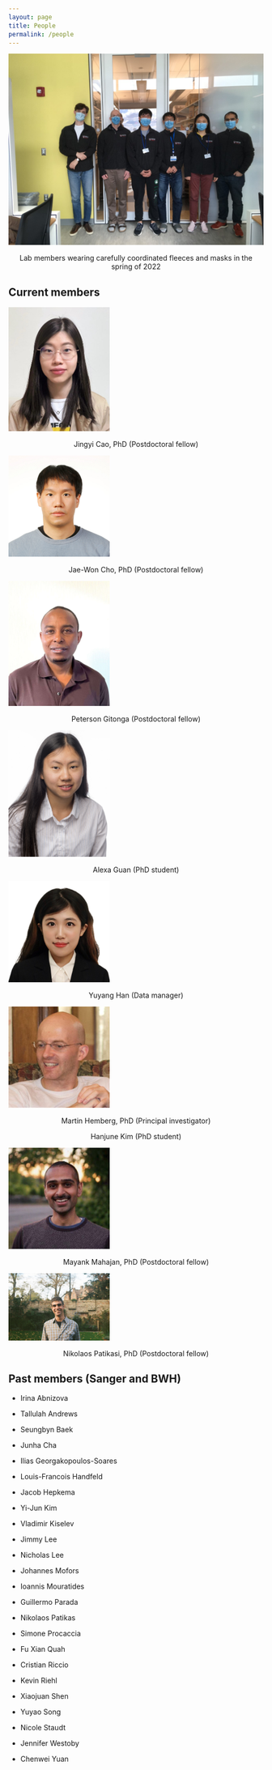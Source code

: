 ```yaml
---
layout: page
title: People
permalink: /people
---
```


<img src="assets/img/lab_fleeces_2022.jpeg" alt="Lab in fleeces" width="600"/>

<p style="text-align: center;">Lab members wearing carefully coordinated fleeces and masks in the spring of 2022</p>


## Current members

<img src="assets/img/Jingyi_Cao.jpeg" alt="Jingyi Cao" width="200"/>

<p style="text-align: center;">Jingyi Cao, PhD (Postdoctoral fellow)</p>

<img src="assets/img/jaewon.jpg" alt="Jae-Won Cho" width="200"/>

<p style="text-align: center;">Jae-Won Cho, PhD (Postdoctoral fellow)</p>

<img src="assets/img/peterson.jpg" alt="Peterson Gitonga" width="200"/>

<p style="text-align: center;">Peterson Gitonga (Postdoctoral fellow)</p>

<img src="assets/img/alexa.jpeg" alt="Alexa Guan" width="200"/>

<p style="text-align: center;">Alexa Guan (PhD student)</p>

<img src="assets/img/yuyang.jpg" alt="Yuyang Han" width="200"/>

<p style="text-align: center;">Yuyang Han (Data manager)</p>

<img src="assets/img/mh.jpg" alt="Martin Hemberg" width="200"/>

<p style="text-align: center;">Martin Hemberg, PhD (Principal investigator)</p>

<p style="text-align: center;">Hanjune Kim (PhD student)</p>

<img src="assets/img/mayank.jpg" alt="Mayank Mahajan" width="200"/>

<p style="text-align: center;">Mayank Mahajan, PhD (Postdoctoral fellow)</p>

<img src="assets/img/nikos.jpg" alt="Nikolaos Patikas" width="200"/>

<p style="text-align: center;">Nikolaos Patikasi, PhD (Postdoctoral fellow)</p>

## Past members (Sanger and BWH)

* Irina Abnizova

* Tallulah Andrews

* Seungbyn Baek

* Junha Cha

* Ilias Georgakopoulos-Soares

* Louis-Francois Handfeld

* Jacob Hepkema

* Yi-Jun Kim

* Vladimir Kiselev

* Jimmy Lee

* Nicholas Lee

* Johannes Mofors

* Ioannis Mouratides

* Guillermo Parada

* Nikolaos Patikas

* Simone Procaccia

* Fu Xian Quah

* Cristian Riccio

* Kevin Riehl

* Xiaojuan Shen

* Yuyao Song

* Nicole Staudt

* Jennifer Westoby

* Chenwei Yuan
